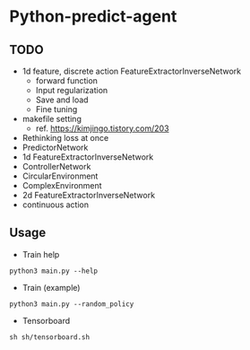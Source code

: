 # Python-predict-agent

## TODO
  - 1d feature, discrete action FeatureExtractorInverseNetwork
    - forward function
    - Input regularization
    - Save and load
    - Fine tuning
  - makefile setting
    - ref. https://kimjingo.tistory.com/203
  - Rethinking loss at once
  - PredictorNetwork
  - 1d FeatureExtractorInverseNetwork
  - ControllerNetwork
  - CircularEnvironment
  - ComplexEnvironment
  - 2d FeatureExtractorInverseNetwork
  - continuous action

## Usage
- Train help
```
python3 main.py --help
```

- Train (example)
```
python3 main.py --random_policy
```

- Tensorboard
```
sh sh/tensorboard.sh
```
